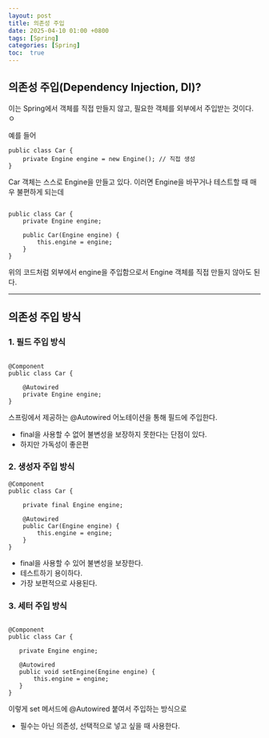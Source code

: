 ```yaml
---
layout: post
title: 의존성 주입
date: 2025-04-10 01:00 +0800
tags: [Spring]
categories: [Spring]
toc:  true
---
```


## 의존성 주입(Dependency Injection, DI)?

이는 Spring에서 객체를 직접 만들지 않고, 필요한 객체를 외부에서 주입받는 것이다.
ㅇ


예를 들어
```
public class Car {
    private Engine engine = new Engine(); // 직접 생성
}
```
Car 객체는 스스로 Engine을 만들고 있다. 이러면 Engine을 바꾸거나 테스트할 때 매우 불편하게 되는데

```

public class Car {
    private Engine engine;

    public Car(Engine engine) {
        this.engine = engine;
    }
}

```

위의 코드처럼 외부에서 engine을 주입함으로서 Engine 객체를 직접 만들지 않아도 된다.

---

## 의존성 주입 방식

### 1. 필드 주입 방식
```

@Component
public class Car {

    @Autowired
    private Engine engine;
}
```

스프링에서 제공하는 @Autowired 어노테이션을 통해 필드에 주입한다.

- final을 사용할 수 없어 불변성을 보장하지 못한다는 단점이 있다.
- 하지만 가독성이 좋은편

### 2. 생성자 주입 방식

```
@Component
public class Car {

    private final Engine engine;

    @Autowired  
    public Car(Engine engine) {
        this.engine = engine;
    }
}
```
- final을 사용할 수 있어 불변성을 보장한다.
- 테스트하기 용이하다.
- 가장 보편적으로 사용된다.
 
### 3. 세터 주입 방식

 ```

 @Component
public class Car {

    private Engine engine;

    @Autowired
    public void setEngine(Engine engine) {
        this.engine = engine;
    }
}

```

이렇게 set 메서드에 @Autowired 붙여서 주입하는 방식으로 
- 필수는 아닌 의존성, 선택적으로 넣고 싶을 때 사용한다.